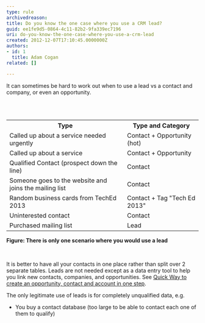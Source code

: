 ```yaml
---
type: rule
archivedreason: 
title: Do you know the one case where you use a CRM lead?
guid: ee1fe9d5-0864-4c11-82b2-9fa339ec7196
uri: do-you-know-the-one-case-where-you-use-a-crm-lead
created: 2012-12-07T17:10:45.0000000Z
authors:
- id: 1
  title: Adam Cogan
related: []

---
```



<p>​​It can sometimes be hard to work out when to use a lead vs a contact and company,&#160;​or even an opportunity.</p>
<br><excerpt class='endintro'></excerpt><br>
<table cellspacing="3" cellpadding="3" class="clsSSWTable">
          <tbody><tr>
            <th>
              Type
            </th>
            <th>
              Type and Category
            </th>
          </tr>
          <tr>
            <td>
              Called up about a service needed urgently
            </td>
            <td>
              Contact + Opportunity (hot)
            </td>
          </tr>
          <tr>
            <td>
              Called up about a service
            </td>
            <td>
              Contact + Opportunity
            </td>
          </tr>
          <tr>
            <td>
              Qualified Contact (prospect down the line)
            </td>
            <td>
              Contact
            </td>
          </tr>
          <tr>
            <td>
              Someone goes to the website and joins the mailing list
            </td>
            <td>
              Contact
            </td>
          </tr>
          <tr>
            <td>
              Random business cards from TechEd 2013</td>
            <td>
              Contact + Tag &quot;Tech Ed 2013&quot;
            </td>
          </tr>
          <tr>
            <td>
              Uninterested contact
            </td>
            <td>
              Contact
            </td>
          </tr>
          <tr>
            <td>
              Purchased mailing list
            </td>
            <td>
              Lead
            </td>
          </tr>
        </tbody></table>
        <b>Figure&#58; There is only one scenario where you would use a lead</b>
        <p><br></p><p>
          It is better to have all your contacts in one place rather than split over 2 separate
          tables. Leads are not needed except as a d​ata entry tool to help you link new contacts,
          companies, and opportunities. See <a href="/Pages/Leads-can-be-converted-to-Opportunities-Contacts-and-Accounts.aspx">
            Quick Way to create an&#160;opportunity, contact and account in one step</a>.</p>
        <p>
          The only legitimate use of leads is for completely unqualified data, e.g.</p>
        <ul>
          <li>You buy a contact database (too large to be able to contact each one of them to qualify)</li>
        </ul>



